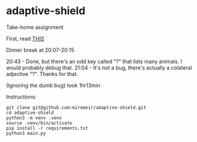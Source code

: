 # adaptive-shield
Take-home assignment

First, read [THIS](https://www.crummy.com/software/BeautifulSoup/bs4/doc/)

Dinner break at 20:07-20:15

20:43 - Done, but there's an odd key called "?" that lists many animals. I would probably debug that.
21:04 - It's not a bug, there's actually a colateral adjective "?". Thanks for that.

(Ignoring the dumb bug) took 1hr13min

Instructions:
```
git clone git@github.com:miromeir/adaptive-shield.git
cd adaptive-shield
python3 -m venv .venv
source .venv/bin/activate
pip install -r requirements.txt
python3 main.py
```
